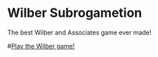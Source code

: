 # Wilber Subrogametion

The best Wilber and Associates game ever made!

#[Play the Wilber game!](https://bigjman123.github.io/wilber-subrogametion/level1.html)

<!-- ![In Game Screenshot](https://github.com/BigJman123/phaserproject/blob/master/batman.png) -->
